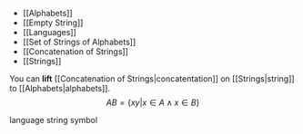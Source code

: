 - [[Alphabets]]
- [[Empty String]]
- [[Languages]]
- [[Set of Strings of Alphabets]]
- [[Concatenation of Strings]]
- [[Strings]]

You can **lift** [[Concatenation of Strings|concatentation]] on [[Strings|string]] to [[Alphabets|alphabets]].
$$AB=\{ xy|x \in A \land x \in B \}$$


language
string
symbol
